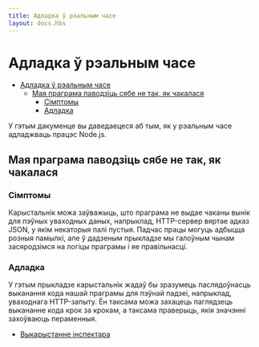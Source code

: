 ```yaml
---
title: Адладка ў рэальным часе
layout: docs.hbs
---
```


# Адладка ў рэальным часе

- [Адладка ў рэальным часе](#live-debugging)
  - [Мая праграма паводзіць сябе не так, як чакалася](#my-application-doesnt-behave-as-expected)
    - [Сімптомы](#symptoms)
    - [Адладка](#debugging)

У гэтым дакуменце вы даведаецеся аб тым, як у рэальным часе адладжваць працэс Node.js.

## Мая праграма паводзіць сябе не так, як чакалася

### Сімптомы

Карыстальнік можа заўважыць, што праграма не выдае чаканы вынік для пэўных уваходных даных, напрыклад, HTTP-сервер вяртае адказ JSON, у якім некаторыя палі пустыя. Падчас працы могуць адбыцца розныя памылкі, але ў дадзеным прыкладзе мы галоўным чынам засяродзімся на логіцы праграмы і яе правільнасці.

### Адладка

У гэтым прыкладзе карыстальнік жадаў бы зразумець паслядоўнасць выканання кода нашай праграмы для пэўнай падзеі, напрыклад, уваходнага HTTP-запыту. Ён таксама можа захацець паглядзець выкананне кода крок за крокам, а таксама праверыць, якія значэнні захоўваюць пераменныя.

- [Выкарыстанне інспектара](/en/docs/guides/diagnostics/live-debugging/using-inspector)
